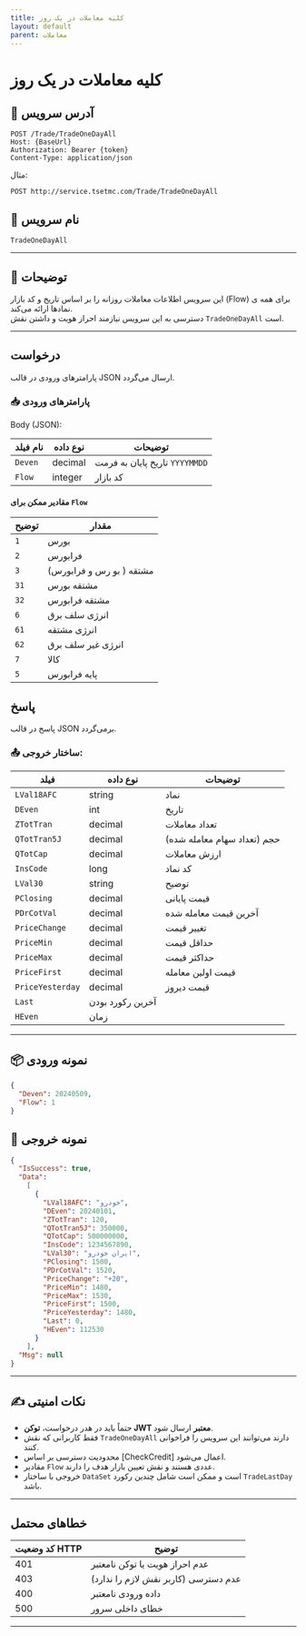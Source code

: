 ```yaml
---
title: کلیه معاملات در یک روز
layout: default
parent: معاملات
---
```


# کلیه معاملات در یک روز

## 📌 آدرس سرویس

```
POST /Trade/TradeOneDayAll
Host: {BaseUrl}
Authorization: Bearer {token}
Content-Type: application/json
```

مثال:
```
POST http://service.tsetmc.com/Trade/TradeOneDayAll
```

## 🧾 نام سرویس

`TradeOneDayAll`

---

## 🎯 توضیحات

این سرویس اطلاعات معاملات روزانه را بر اساس تاریخ و کد بازار (Flow) برای همه ی نمادها ارائه می‌کند.  
دسترسی به این سرویس نیازمند احراز هویت و داشتن نقش `TradeOneDayAll` است.

---

## درخواست

پارامترهای ورودی در قالب JSON ارسال می‌گردد.

### 📥 پارامترهای ورودی

Body (JSON):

| نام فیلد  | نوع داده  | توضیحات |
|-----------|-----------|---------|
| `Deven`   | decimal   | تاریخ پایان به فرمت `YYYYMMDD`|
| `Flow`    | integer   | کد بازار |

#### مقادیر ممکن برای `Flow`

| توضیح | مقدار |
|-------|-------|
| `1`  | بورس |
| `2`  | فرابورس |
| `3` |  مشتقه ( بو رس و فرابورس) |
| `31` |  مشتقه بورس |
| `32` |  مشتقه فرابورس |
| `6` |  انرژی سلف برق |
| `61` |  انرژی مشتقه |
| `62` |  انرژی غیر سلف برق |
| `7` | کالا |
| `5` | پایه فرابورس |

## پاسخ

پاسخ در قالب JSON برمی‌گردد.

### 📤 ساختار خروجی:

| فیلد | نوع داده | توضیحات |
|------|----------|---------|
| `LVal18AFC` | string  | نماد |
| `DEven` | int | تاریخ |
| `ZTotTran` | decimal | تعداد معاملات |
| `QTotTran5J` | decimal | حجم (تعداد سهام معامله شده) |
| `QTotCap` | decimal | ارزش معاملات |
| `InsCode` | long | کد نماد |
| `LVal30` | string | توضیح |
| `PClosing` | decimal | قیمت پایانی |
| `PDrCotVal` | decimal | آخرین قیمت معامله شده |
| `PriceChange` | decimal | تغییر قیمت |
| `PriceMin` | decimal | حداقل قیمت |
| `PriceMax` | decimal | حداکثر قیمت |
| `PriceFirst` | decimal | قیمت اولین معامله |
| `PriceYesterday` | decimal | قیمت دیروز |
| `Last` | آخرین رکورد بودن |
| `HEven` | زمان |

---

## 📦 نمونه ورودی 

```json
{
  "Deven": 20240509,
  "Flow": 1
}
```

## 📄 نمونه خروجی

```json
{
  "IsSuccess": true,
  "Data":
    [
      {
        "LVal18AFC": "خودرو",
        "DEven": 20240101,
        "ZTotTran": 120,
        "QTotTran5J": 350000,
        "QTotCap": 500000000,
        "InsCode": 1234567890,
        "LVal30": "ایران خودرو",
        "PClosing": 1500,
        "PDrCotVal": 1520,
        "PriceChange": "+20",
        "PriceMin": 1480,
        "PriceMax": 1530,
        "PriceFirst": 1500,
        "PriceYesterday": 1480,
        "Last": 0,
        "HEven": 112530
      }
    ],
  "Msg": null
}
```

---

## ✍️ نکات امنیتی
- حتماً باید در هدر درخواست، **توکن JWT معتبر** ارسال شود.
- فقط کاربرانی که نقش `TradeOneDayAll` دارند می‌توانند این سرویس را فراخوانی کنند.
- محدودیت دسترسی بر اساس [CheckCredit] اعمال می‌شود.
- مقادیر `Flow` عددی هستند و نقش تعیین بازار هدف را دارند.
- خروجی با ساختار `DataSet` است و ممکن است شامل چندین رکورد `TradeLastDay` باشد.

---

## خطاهای محتمل

| کد وضعیت HTTP | توضیح |
|---------------|-------|
| 401 | عدم احراز هویت یا توکن نامعتبر |
| 403 | عدم دسترسی (کاربر نقش لازم را ندارد) |
| 400 | داده ورودی نامعتبر |
| 500 | خطای داخلی سرور |

---